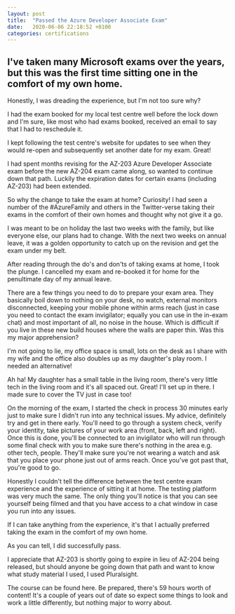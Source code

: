 ```yaml
---
layout: post
title:  "Passed the Azure Developer Associate Exam"
date:   2020-06-06 22:18:52 +0100
categories: certifications
---
```


## I've taken many Microsoft exams over the years, but this was the first time sitting one in the comfort of my own home. ##

Honestly, I was dreading the experience, but I'm not too sure why?

I had the exam booked for my local test centre well before the lock down and I'm sure, like most who had exams booked, received an email to say that I had to reschedule it.

I kept following the test centre's website for updates to see when they would re-open and subsequently set another date for my exam.  Great!

I had spent months revising for the AZ-203 Azure Developer Associate exam before the new AZ-204 exam came along, so wanted to continue down that path.  Luckily the expiration dates for certain exams (including AZ-203) had been extended.

So why the change to take the exam at home?  Curiosity!  I had seen a number of the #AzureFamily and others in the Twitter-verse taking their exams in the comfort of their own homes and thought why not give it a go.

I was meant to be on holiday the last two weeks with the family, but like everyone else, our plans had to change.  With the next two weeks on annual leave, it was a golden opportunity to catch up on the revision and get the exam under my belt.

After reading through the do's and don'ts of taking exams at home, I took the plunge.  I cancelled my exam and re-booked it for home for the penultimate day of my annual leave.

There are a few things you need to do to prepare your exam area.  They basically boil down to nothing on your desk, no watch, external monitors disconnected, keeping your mobile phone within arms reach (just in case you need to contact the exam invigilator; equally you can use in the in-exam chat) and most important of all, no noise in the house.  Which is difficult if you live in these new build houses where the walls are paper thin.  Was this my major apprehension?

I'm not going to lie, my office space is small, lots on the desk as I share with my wife and the office also doubles up as my daughter's play room.  I needed an alternative!

Ah ha! My daughter has a small table in the living room, there's very little tech in the living room and it's all spaced out.  Great!  I'll set up in there.  I made sure to cover the TV just in case too!

On the morning of the exam, I started the check in process 30 minutes early just to make sure I didn't run into any technical issues.  My advice, definitely try and get in there early.  You'll need to go through a system check, verify your identity, take pictures of your work area (front, back, left and right).  Once this is done, you'll be connected to an invigilator who will run through some final check with you to make sure there's nothing in the area e.g. other tech, people.  They'll make sure you're not wearing a watch and ask that you place your phone just out of arms reach.  Once you've got past that, you're good to go.

Honestly I couldn't tell the difference between the test centre exam experience and the experience of sitting it at home.  The testing platform was very much the same.  The only thing you'll notice is that you can see yourself being filmed and that you have access to a chat window in case you run into any issues.

If I can take anything from the experience, it's that I actually preferred taking the exam in the comfort of my own home.

As you can tell, I did successfully pass.

I appreciate that AZ-203 is shortly going to expire in lieu of AZ-204 being released, but should anyone be going down that path and want to know what study material I used, I used Pluralsight.

The course can be found here.  Be prepared, there's 59 hours worth of content!  It's a couple of years out of date so expect some things to look and work a little differently, but nothing major to worry about.